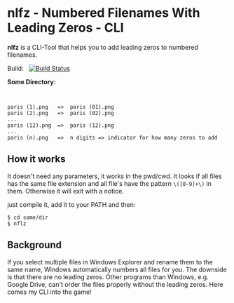 # nlfz - Numbered Filenames With Leading Zeros - CLI
**nlfz** is a CLI-Tool that helps you to add leading zeros to numbered filenames.

Build: &nbsp; [![Build Status](https://travis-ci.com/phip1611/malloc-log-lib.svg?branch=master)](https://travis-ci.com/phip1611/malloc-log-lib)


**Some Directory:**
```


paris (1).png   =>  paris (01).png
paris (2).png   =>  paris (02).png
...
paris (12).png  =>  paris (12).png
...
paris (n).png   =>  n digits => indicator for how many zeros to add 
```

## How it works
It doesn't need any parameters, it works in the pwd/cwd. It looks if all files has the same file extension
and all file's have the pattern `\([0-9]+\)` in them. Otherwise it will exit with a notice.

just compile it, add it to your PATH and then:
```
$ cd some/dir
$ nflz
```
## Background
If you select multiple files in Windows Explorer and rename them to the same name, Windows automatically
numbers all files for you. The downside is that there are no leading zeros. Other programs than Windows,
e.g. Google Drive, can't order the files properly without the leading zeros. Here comes my CLI into the game!
